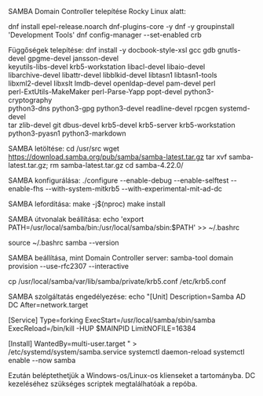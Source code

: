 SAMBA Domain Controller telepítése Rocky Linux alatt:

dnf install epel-release.noarch dnf-plugins-core -y
dnf -y groupinstall 'Development Tools'
dnf config-manager --set-enabled crb

Függőségek telepítése:
dnf install -y docbook-style-xsl gcc gdb gnutls-devel gpgme-devel jansson-devel \
      keyutils-libs-devel krb5-workstation libacl-devel libaio-devel \
      libarchive-devel libattr-devel libblkid-devel libtasn1 libtasn1-tools \
      libxml2-devel libxslt lmdb-devel openldap-devel pam-devel perl \
      perl-ExtUtils-MakeMaker perl-Parse-Yapp popt-devel python3-cryptography \
      python3-dns python3-gpg python3-devel readline-devel rpcgen systemd-devel \
      tar zlib-devel git dbus-devel krb5-devel krb5-server krb5-workstation \
      python3-pyasn1 python3-markdown

SAMBA letöltése:
cd /usr/src
wget https://download.samba.org/pub/samba/samba-latest.tar.gz
tar xvf samba-latest.tar.gz; rm samba-latest.tar.gz
cd samba-4.22.0/

SAMBA konfigurálása:
./configure --enable-debug --enable-selftest --enable-fhs --with-system-mitkrb5 --with-experimental-mit-ad-dc

SAMBA lefordítása:
make -j$(nproc)
make install

SAMBA útvonalak beállítása:
echo 'export PATH=/usr/local/samba/bin:/usr/local/samba/sbin:$PATH' >> ~/.bashrc

source ~/.bashrc
samba --version

SAMBA beállítása, mint Domain Controller server:
samba-tool domain provision --use-rfc2307 --interactive

cp /usr/local/samba/var/lib/samba/private/krb5.conf /etc/krb5.conf

SAMBA szolgáltatás engedélyezése:
echo "[Unit]
Description=Samba AD DC
After=network.target

[Service]
Type=forking
ExecStart=/usr/local/samba/sbin/samba
ExecReload=/bin/kill -HUP $MAINPID
LimitNOFILE=16384

[Install]
WantedBy=multi-user.target
" > /etc/systemd/system/samba.service
systemctl daemon-reload
systemctl enable --now samba


Ezután beléptethetjük a Windows-os/Linux-os klienseket a tartományba. DC kezeléséhez szükséges scriptek megtalálhatóak a repóba.

